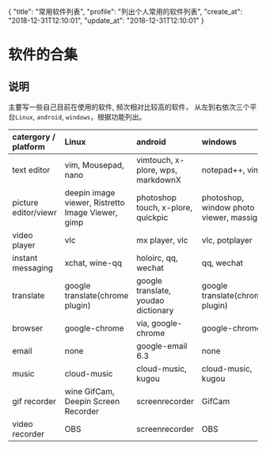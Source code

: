 {
  "title": "常用软件列表",
  "profile": "列出个人常用的软件列表",
  "create_at": "2018-12-31T12:10:01",
  "update_at": "2018-12-31T12:10:01"
}
# 软件的合集

## 说明
主要写一些自己目前在使用的软件, 频次相对比较高的软件，
从左到右依次三个平台`Linux`, `android`, `windows`，根据功能列出。

catergory / platform     | Linux                                             | android                                | windows                                        |
|:-----------------------|:--------------------------------------------------|:---------------------------------------|:-----------------------------------------------|
| text editor            | vim,  Mousepad, nano                              | vimtouch, x-plore, wps, markdownX      | notepad++, vim                                 |
| picture editor/viewr   | deepin image viewer, Ristretto Image Viewer, gimp | photoshop touch, x-plore, quickpic     | photoshop, window photo viewer, massigra       |
| video player           | vlc                                               | mx player, vlc                         | vlc, potplayer                                 |
| instant messaging      | xchat, wine-qq                                    | holoirc, qq, wechat                    | qq, wechat                                     |
| translate              | google translate(chrome plugin)                   | google translate, youdao dictionary    | google translate(chrome plugin)                |
| browser                | google-chrome                                     | via, google-chrome                     | google-chrome                                  |
| email                  | none                                              | google-email 6.3                       | none                                           |
| music                  | cloud-music                                       | cloud-music, kugou                     | cloud-music, kugou                             |
| gif recorder           | wine GifCam, Deepin Screen Recorder               | screenrecorder                         | GifCam                                         |
| video recorder         | OBS                                               | screenrecorder                         | OBS                                            |
